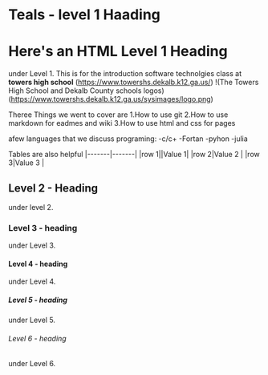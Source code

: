 # Teals - level 1 Haading 
<H1>Here's an HTML Level 1 Heading</H1> 

under Level 1. This is for the introduction software technolgies class at **towers high school**
(https://www.towershs.dekalb.k12.ga.us/)
!(The Towers High School and Dekalb County schools logos)(https://www.towershs.dekalb.k12.ga.us/sysimages/logo.png)


Theree Things we went to cover are
1.How to use git 
2.How to use markdown for eadmes and wiki
3.How to use html and css for pages 


afew languages that we discuss programing:
-c/c+
-Fortan
-pyhon 
-julia


Tables are also helpful
|-------|-------|
|row 1||Value 1|
|row 2|Value 2 |
|row 3|Value 3 |


## Level 2 - Heading 

under level 2. 

### Level 3 - heading

under Level 3.

#### Level 4 - heading

under Level 4. 

##### Level 5 - heading 

under Level 5.

###### Level 6 - heading

under Level 6. 


